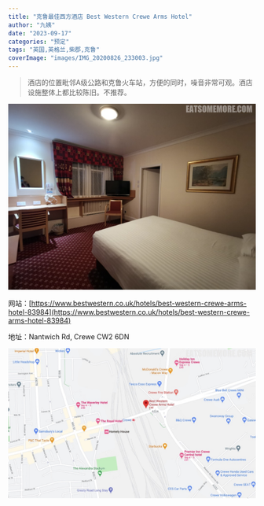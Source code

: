```yaml
---
title: "克鲁最佳西方酒店 Best Western Crewe Arms Hotel"
author: "九姨"
date: "2023-09-17"
categories: "预定"
tags: "英国,英格兰,柴郡,克鲁"
coverImage: "images/IMG_20200826_233003.jpg"
---
```


>酒店的位置毗邻A级公路和克鲁火车站，方便的同时，噪音非常可观。酒店设施整体上都比较陈旧。不推荐。

![克鲁最佳西方酒店](images/IMG_20200826_233003.jpg)


网站：[https://www.bestwestern.co.uk/hotels/best-western-crewe-arms-hotel-83984](https://www.bestwestern.co.uk/hotels/best-western-crewe-arms-hotel-83984)

地址：Nantwich Rd, Crewe CW2 6DN

![克鲁最佳西方酒店](images/bwcrewe.jpg)